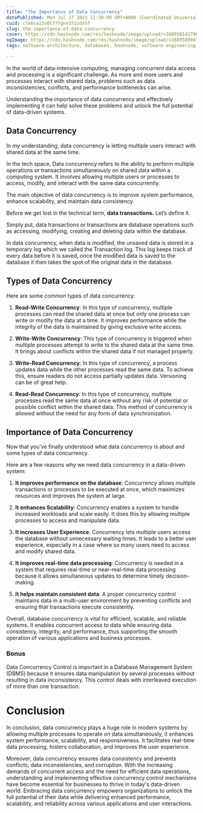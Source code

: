 ```yaml
---
title: "The Importance of Data Concurrency"
datePublished: Mon Jul 17 2023 11:30:09 GMT+0000 (Coordinated Universal Time)
cuid: clk6sai5o0t77fgnv37zzdxhf
slug: the-importance-of-data-concurrency
cover: https://cdn.hashnode.com/res/hashnode/image/upload/v1689581417901/122a3fd4-8d8d-4068-9621-c8efdd214013.png
ogImage: https://cdn.hashnode.com/res/hashnode/image/upload/v1689589947133/4f43c200-1d03-460d-b315-44bcba6b4e1e.png
tags: software-architecture, databases, hashnode, software-engineering

---
```


In the world of data-intensive computing, managing concurrent data access and processing is a significant challenge. As more and more users and processes interact with shared data, problems such as data inconsistencies, conflicts, and performance bottlenecks can arise.

Understanding the importance of data concurrency and effectively implementing it can help solve these problems and unlock the full potential of data-driven systems.

## Data Concurrency

In my understanding, data concurrency is letting multiple users interact with shared data at the same time.

In the tech space, Data concurrency refers to the ability to perform multiple operations or transactions simultaneously on shared data within a computing system. It involves allowing multiple users or processes to access, modify, and interact with the same data concurrently.

The main objective of data concurrency is to improve system performance, enhance scalability, and maintain data consistency.

Before we get lost in the technical term, **data transactions.** Let’s define it.

Simply put, data transactions or transactions are database operations such as accessing, modifying, creating and deleting data within the database.

In data concurrency, when data is modified, the unsaved data is stored in a temporary log which we called the Transaction log. This log keeps track of every data before it is saved, once the modified data is saved to the database it then takes the spot of the original data in the database.

## Types of Data Concurrency

Here are some common types of data concurrency:

1. **Read-Write Concurrency**: In this type of concurrency, multiple processes can read the shared data at once but only one process can write or modify the data at a time. It improves performance while the integrity of the data is maintained by giving exclusive write access.
    
2. **Write-Write Concurrency**: This type of concurrency is triggered when multiple processes attempt to write to the shared data at the same time. It brings about conflicts within the shared data if not managed properly.
    
3. **Write-Read Concurrency**: In this type of concurrency, a process updates data while the other processes read the same data. To achieve this, ensure readers do not access partially updates data. Versioning can be of great help.
    
4. **Read-Read Concurrency**: In this type of concurrency, multiple processes read the same data at once without any risk of potential or possible conflict within the shared data. This method of concurrency is allowed without the need for any form of data synchronization.
    

## Importance of Data Concurrency

Now that you’ve finally understood what data concurrency is about and some types of data concurrency.

Here are a few reasons why we need data concurrency in a data-driven system:

1. **It improves performance on the database**: Concurrency allows multiple transactions or processes to be executed at once, which maximizes resources and improves the system at large.
    
2. **It enhances Scalability**: Concurrency enables a system to handle increased workloads and scale easily. It does this by allowing multiple processes to access and manipulate data.
    
3. **It increases User Experience**: Concurrency lets multiple users access the database without unnecessary waiting times. It leads to a better user experience, especially in a case where so many users need to access and modify shared data.
    
4. **It improves real-time data processing**: Concurrency is needed in a system that requires real-time or near-real-time data processing because it allows simultaneous updates to determine timely decision-making.
    
5. **It helps maintain consistent data**: A proper concurrency control maintains data in a multi-user environment by preventing conflicts and ensuring that transactions execute consistently.
    

Overall, database concurrency is vital for efficient, scalable, and reliable systems. It enables concurrent access to data while ensuring data consistency, integrity, and performance, thus supporting the smooth operation of various applications and business processes.

### Bonus

Data Concurrency Control is important in a Database Management System (DBMS) because it ensures data manipulation by several processes without resulting in data inconsistency. This control deals with interleaved execution of more than one transaction.

# Conclusion

In conclusion, data concurrency plays a huge role in modern systems by allowing multiple processes to operate on data simultaneously, it enhances system performance, scalability, and responsiveness. It facilitates real-time data processing, fosters collaboration, and improves the user experience.

Moreover, data concurrency ensures data consistency and prevents conflicts, data inconsistencies, and corruption. With the increasing demands of concurrent access and the need for efficient data operations, understanding and implementing effective concurrency control mechanisms have become essential for businesses to thrive in today's data-driven world. Embracing data concurrency empowers organizations to unlock the full potential of their data while delivering enhanced performance, scalability, and reliability across various applications and user interactions.